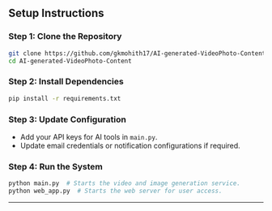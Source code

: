 ## **Setup Instructions**

### **Step 1: Clone the Repository**  
```bash
git clone https://github.com/gkmohith17/AI-generated-VideoPhoto-Content.git
cd AI-generated-VideoPhoto-Content
```

### **Step 2: Install Dependencies**  
```bash
pip install -r requirements.txt
```

### **Step 3: Update Configuration**  
- Add your API keys for AI tools in `main.py`.  
- Update email credentials or notification configurations if required.

### **Step 4: Run the System**  
```bash
python main.py  # Starts the video and image generation service.
python web_app.py  # Starts the web server for user access.
```

---
